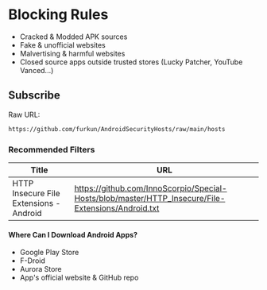 # Blocking Rules
- Cracked & Modded APK sources
- Fake & unofficial websites
- Malvertising & harmful websites
- Closed source apps outside trusted stores (Lucky Patcher, YouTube Vanced...)

## Subscribe
Raw URL:
```sh
https://github.com/furkun/AndroidSecurityHosts/raw/main/hosts
```

### Recommended Filters
| Title | URL |
| --- | --- |
| HTTP Insecure File Extensions - Android | https://github.com/InnoScorpio/Special-Hosts/blob/master/HTTP_Insecure/File-Extensions/Android.txt |

#### Where Can I Download Android Apps?
- Google Play Store
- F-Droid
- Aurora Store
- App's official website & GitHub repo

